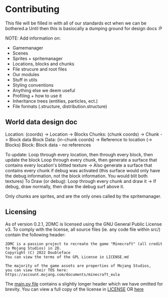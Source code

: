 # Contributing

This file will be filled in with all of our standards ect when we can be bothered.a
Until then this is basiocally a dumping ground for design docs :P

NOTE:
Add information on:

- Gamemanager
- Scenes
- Sprites + spritemanager
- Locations, blocks and chunks
- File strucure and root files
- Our modules
- Stuff in utils
- Styling conventions
- Anything else we deem useful
- Profiling + how to use it
- Inheritance trees (entities, particles, ect.)
- File formats (.structure, distribution.structure)

## World data design doc

Location:
(coords) -> Location -> Blocks
Chunks:
(chunk coords) -> Chunk -> Block data
Block Data:
(in-chunk coords) -> Reference to location (-> Blocks)
Block:
Block data - no references

To update:
Loop through every location, then through every block, then update the block
Loop through every chunk, then generate a surface that contains every location's blitted texture
-> Also generate a surface that contains every chunk if debug was activated (this surface would only have the debug information, not the block information. You would blit both textures)
To Draw (or debug):
Loop through every chunk and draw it
-> If debug, draw normally, then draw the debug surf above it.

Only chunks are sprites, and are the only ones called by the spritemanager.

## Licensing

As of version 0.2.1, 2DMC is licensed using the GNU General Public License v3. To comply with the license, all source files (ie. any code file within src/) contain the following header:

```Plaintext
2DMC is a passion project to recreate the game "Minecraft" (all credit to Mojang Studios) in 2D.
Copyright (C) 2022 Doubleface
You can view the terms of the GPL License in LICENSE.md

The majority of the game assets are properties of Mojang Studios,
you can view their TOS here: https://account.mojang.com/documents/minecraft_eula
```

The [main.py file](main.py) contains a slightly longer header which we have omitted for brevity.
You can view a full copy of the license in [LICENSE](LICENSE) OR [here](https://www.gnu.org/licenses/gpl-3.0.en.html)
